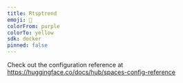 ```yaml
---
title: Rtsptrend
emoji: 🐢
colorFrom: purple
colorTo: yellow
sdk: docker
pinned: false
---
```


Check out the configuration reference at https://huggingface.co/docs/hub/spaces-config-reference
